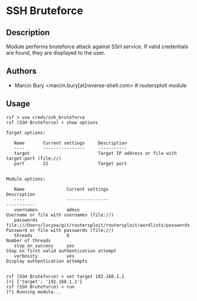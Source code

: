 # SSH Bruteforce

## Description
Module performs bruteforce attack against SSH service. If valid credentials are found, they are displayed to the user.

## Authors
* Marcin Bury <marcin.bury[at]reverse-shell.com> # routersploit module

## Usage
```
rsf > use creds/ssh_bruteforce
rsf (SSH Bruteforce) > show options

Target options:

   Name       Current settings     Description
   ----       ----------------     -----------
   target                          Target IP address or file with target:port (file://)
   port       22                   Target port


Module options:

   Name                Current settings                                                               Description
   ----                ----------------                                                               -----------
   usernames           admin                                                                          Username or file with usernames (file://)
   passwords           file:///Users/lucyoa/git/routersploit/routersploit/wordlists/passwords.txt     Password or file with passwords (file://)
   threads             8                                                                              Number of threads
   stop_on_success     yes                                                                            Stop on first valid authentication attempt
   verbosity           yes                                                                            Display authentication attempts


rsf (SSH Bruteforce) > set target 192.168.1.1
[+] {'target': '192.168.1.1'}
rsf (SSH Bruteforce) > run
[*] Running module...
```

